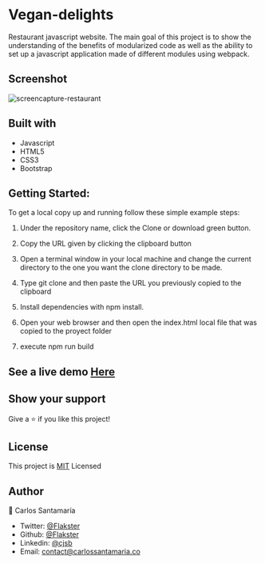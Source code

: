 # Vegan-delights
Restaurant javascript website. The main goal of this project is to show the understanding of the benefits of modularized code as well as the ability to set up a javascript application made of different modules using webpack.

## Screenshot
![screencapture-restaurant](https://user-images.githubusercontent.com/53324035/89051233-8b201480-d319-11ea-8dd9-34f55c6c2d6c.png)

## Built with

  * Javascript
  * HTML5
  * CSS3
  * Bootstrap
  
## Getting Started:

To get a local copy up and running follow these simple example steps:

1. Under the repository name, click the Clone or download green button.

2. Copy the URL given by clicking the clipboard button

3. Open a terminal window in your local machine and change the current directory to the one you
   want the clone directory to be made.

4. Type  git clone and then paste the URL you previously copied to the clipboard

5. Install dependencies with npm install.

6. Open your web browser and then open the index.html local file that was copied to the proyect folder

7. execute npm run build

## See a live demo [Here](https://optimistic-galileo-9c3d72.netlify.app/)

## Show your support
Give a ⭐️ if you like this project!
 
## License
This project is [MIT](https://github.com/Flakster/Vegan-delights/blob/master/LICENSE) Licensed

## Author

👤 Carlos Santamaría

* Twitter: [@Flakster](https://twitter.com/Flakster )
* Github: [@Flakster](https://github.com/Flakster)
* Linkedin: [@cjsb](https://www.linkedin.com/in/cjsb)
* Email: contact@carlossantamaria.co
